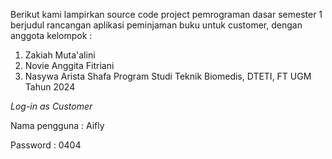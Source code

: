 Berikut kami lampirkan source code project pemrograman dasar semester 1 berjudul rancangan aplikasi peminjaman buku untuk customer,
dengan anggota kelompok :
1. Zakiah Muta'alini
2. Novie Anggita Fitriani
3. Nasywa Arista Shafa
Program Studi Teknik Biomedis, DTETI, FT UGM Tahun 2024

*Log-in as Customer*

Nama pengguna : Aifly

Password : 0404
